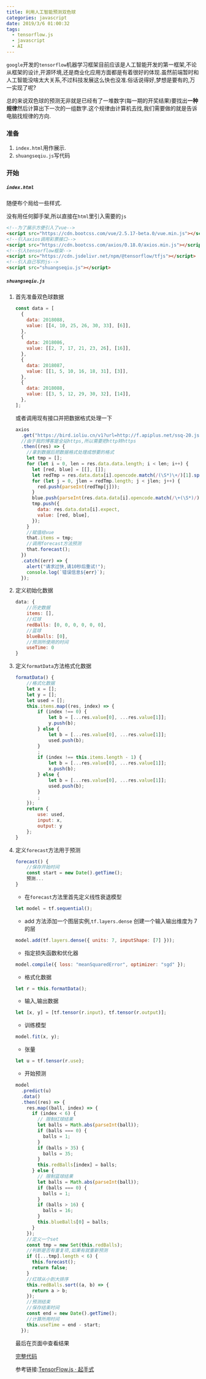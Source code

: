 ```yaml
---
title: 利用人工智能预测双色球
categories: javascript
date: 2019/3/6 01:00:32
tags:
  - tensorflow.js
  - javascript
  - AI
---
```


`google`开发的`tensorflow`机器学习框架目前应该是人工智能开发的第一框架,不论从框架的设计,开源环境,还是商业化应用方面都是有着很好的体现.虽然前端暂时和人工智能没啥太大关系,不过科技发展这么快也没准.俗话说得好,梦想是要有的,万一实现了呢?

总的来说双色球的预测无非就是已经有了一堆数字(每一期的开奖结果)要找出**一种规律**然后计算出下一次的一组数字.这个规律由计算机去找,我们需要做的就是告诉电脑找规律的方向.

<!--more-->

### 准备

1. `index.html`用作展示.
2. `shuangseqiu.js`写代码

### 开始

##### `index.html`

随便布个局给一些样式.

没有用任何脚手架,所以直接在`html`里引入需要的`js`

```html
<!--为了展示方便引入了vue-->
<script src="https://cdn.bootcss.com/vue/2.5.17-beta.0/vue.min.js"></script>
<!--引入axios调用彩票接口-->
<script src="https://cdn.bootcss.com/axios/0.18.0/axios.min.js"></script>
<!--引入tensorflow框架-->
<script src="https://cdn.jsdelivr.net/npm/@tensorflow/tfjs"></script>
<!--引入自己写的js-->
<script src="shuangseqiu.js"></script>
```

##### `shuangseqiu.js`

1. 首先准备双色球数据

   ```javascript
   const data = [
     {
       data: 2018088,
       value: [[4, 10, 25, 26, 30, 33], [6]],
     },
     {
       data: 2018086,
       value: [[2, 7, 17, 21, 23, 26], [16]],
     },
     {
       data: 2018087,
       value: [[1, 5, 10, 16, 18, 31], [3]],
     },
     {
       data: 2018088,
       value: [[3, 5, 12, 29, 30, 32], [14]],
     },
   ];
   ```

   或者调用现有接口并把数据格式处理一下

   ```javascript
   axios
     .get("https://bird.ioliu.cn/v1?url=http://f.apiplus.net/ssq-20.json")
     //由于我的博客是全站https,所以需要把http转https
     .then((res) => {
       //拿到数据后把数据格式处理成想要的格式
       let tmp = [];
       for (let i = 0, len = res.data.data.length; i < len; i++) {
         let [red, blue] = [[], []];
         let redTmp = res.data.data[i].opencode.match(/(\S*)\+/)[1].split(",");
         for (let j = 0, jlen = redTmp.length; j < jlen; j++) {
           red.push(parseInt(redTmp[j]));
         }
         blue.push(parseInt(res.data.data[i].opencode.match(/\+(\S*)/)[1]));
         tmp.push({
           data: res.data.data[i].expect,
           value: [red, blue],
         });
       }
       //赋值给vue
       that.items = tmp;
       //调用forecast方法预测
       that.forecast();
     })
     .catch((err) => {
       alert("请求过快,请10秒后重试!");
       console.log(`错误信息${err}`);
     });
   ```

2. 定义初始化数据

   ```javascript
   data: {
       //历史数据
       items: [],
       //红球
       redBalls: [0, 0, 0, 0, 0, 0],
       //蓝球
       blueBalls: [0],
       //预测所使用的时间
       useTime: 0
   }
   ```

3. 定义`formatData`方法格式化数据

   ```javascript
   formatData() {
       //格式化数据
       let x = [];
       let y = [];
       let used = [];
       this.items.map((res, index) => {
           if (index !== 0) {
               let b = [...res.value[0], ...res.value[1]];
               y.push(b);
           } else {
               let b = [...res.value[0], ...res.value[1]];
               used.push(b);
           }
           ;
           if (index !== this.items.length - 1) {
               let b = [...res.value[0], ...res.value[1]];
               x.push(b);
           } else {
               let b = [...res.value[0], ...res.value[1]];
               used.push(b);
           }
           ;
       });
       return {
           use: used,
           input: x,
           output: y
       };
   }
   ```

4. 定义`forecast`方法用于预测

   ```javascript
   forecast() {
       //保存开始时间
       const start = new Date().getTime();
       预测...
   }
   ```

   - 在`forecast`方法里首先定义线性衰退模型

   ```javascript
   let model = tf.sequential();
   ```

   - add 方法添加一个图层实例,`tf.layers.dense` 创建一个输入输出维度为 7 的层

   ```javascript
   model.add(tf.layers.dense({ units: 7, inputShape: [7] }));
   ```

   - 指定损失函数和优化器

   ```javascript
   model.compile({ loss: "meanSquaredError", optimizer: "sgd" });
   ```

   - 格式化数据

   ```javascript
   let r = this.formatData();
   ```

   - 输入,输出数据

   ```javascript
   let [x, y] = [tf.tensor(r.input), tf.tensor(r.output)];
   ```

   - 训练模型

   ```javascript
   model.fit(x, y);
   ```

   - 张量

   ```javascript
   let u = tf.tensor(r.use);
   ```

   - 开始预测

   ```javascript
   model
     .predict(u)
     .data()
     .then((res) => {
       res.map((ball, index) => {
         if (index < 6) {
           // 限制红球结果
           let balls = Math.abs(parseInt(ball));
           if (balls === 0) {
             balls = 1;
           }
           if (balls > 35) {
             balls = 35;
           }
           this.redBalls[index] = balls;
         } else {
           // 限制蓝球结果
           let balls = Math.abs(parseInt(ball));
           if (balls === 0) {
             balls = 1;
           }
           if (balls > 16) {
             balls = 16;
           }
           this.blueBalls[0] = balls;
         }
       });
       //定义一个set
       const tmp = new Set(this.redBalls);
       //判断是否有重复项,如果有就重新预测
       if ([...tmp].length < 6) {
         this.forecast();
         return false;
       }
       //红球从小到大排序
       this.redBalls.sort((a, b) => {
         return a > b;
       });
       //预测结束
       //保存结束时间
       const end = new Date().getTime();
       //计算所用时间
       this.useTime = end - start;
     });
   ```

   最后在页面中查看结果

   [完整代码](https://github.com/liunnn1994/AI-shuangseqiu)

   参考链接:[TensorFlow.js · 起手式](http://buzhundong.com/post/TensorFlow-js-%C2%B7-%E8%B5%B7%E6%89%8B%E5%BC%8F.html)
